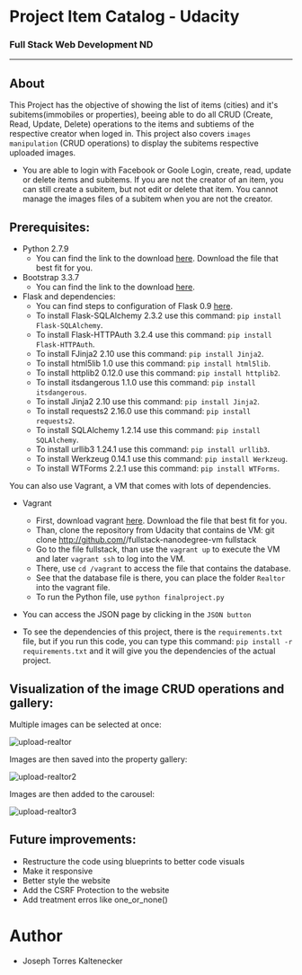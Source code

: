 # Project Item Catalog - Udacity
### Full Stack Web Development ND
_______________________
## About

This Project has the objective of showing the list of items (cities) and it's subitems(immobiles or properties), beeing able to do all CRUD (Create, Read, Update, Delete) operations to the items and subtiems of the respective creator when loged in.
This project also covers `images manipulation` (CRUD operations) to display the subitems respective uploaded images.

- You are able to login with Facebook or Goole Login, create, read, update or delete items and subitems. If you are not the creator of an item, you can still create a subitem, but not edit or delete that item. You cannot manage the images files of a subitem when you are not the creator.

## Prerequisites:

- Python 2.7.9
    - You can find the link to the download [here](https://www.python.org/downloads/release/python-279/). Download the file that best fit for you.
- Bootstrap 3.3.7
    - You can find the link to the download [here](http://blog.getbootstrap.com/2016/07/25/bootstrap-3-3-7-released/).
- Flask and dependencies:
    - You can find steps to configuration of Flask 0.9 [here](https://flask-ptbr.readthedocs.io/en/latest/installation.html).
    - To install Flask-SQLAlchemy 2.3.2 use this command: `pip install Flask-SQLAlchemy`.
    - To install Flask-HTTPAuth 3.2.4 use this command: `pip install Flask-HTTPAuth`.
    - To install FJinja2 2.10 use this command: `pip install Jinja2`.
    - To install html5lib 1.0 use this command: `pip install html5lib`.
    - To install httplib2 0.12.0 use this command: `pip install httplib2`.
    - To install itsdangerous 1.1.0 use this command: `pip install itsdangerous`.
    - To install Jinja2 2.10 use this command: `pip install Jinja2`.
    - To install requests2 2.16.0 use this command: `pip install requests2`.
    - To install SQLAlchemy 1.2.14 use this command: `pip install SQLAlchemy`.
    - To install urllib3 1.24.1 use this command: `pip install urllib3`.
    - To install Werkzeug 0.14.1 use this command: `pip install Werkzeug`.
    - To install WTForms 2.2.1 use this command: `pip install WTForms`.

You can also use Vagrant, a VM that comes with lots of dependencies.

- Vagrant
    - First, download vagrant [here](https://www.vagrantup.com/downloads.html). Download the file that best fit for you.
    - Than, clone the repository from Udacity that contains de VM: git clone http://github.com/<username>/fullstack-nanodegree-vm fullstack
    - Go to the file fullstack, than use the `vagrant up` to execute the VM and later `vagrant ssh` to log into the VM.
    - There, use `cd /vagrant` to access the file that contains the database.
    - See that the database file is there, you can place the folder `Realtor` into the vagrant file.
    - To run the Python file, use `python finalproject.py`

- You can access the JSON page by clicking in the `JSON button`
- To see the dependencies of this project, there is the `requirements.txt` file, but if you run this code, you can type this command: `pip install -r requirements.txt` and it will give you the dependencies of the actual project.

## Visualization of the image CRUD operations and gallery:

Multiple images can be selected at once:

![upload-realtor](https://user-images.githubusercontent.com/42631135/49486659-7dee1200-f826-11e8-9820-f5b3ee45c658.PNG)

Images are then saved into the property gallery:

![upload-realtor2](https://user-images.githubusercontent.com/42631135/49486780-f48b0f80-f826-11e8-9d7d-dd116494a970.PNG)

Images are then added to the carousel:

![upload-realtor3](https://user-images.githubusercontent.com/42631135/49486810-0cfb2a00-f827-11e8-904c-bcf2ee2dab7f.PNG)

## Future improvements:

- Restructure the code using blueprints to better code visuals
- Make it responsive
- Better style the website
- Add the CSRF Protection to the website
- Add treatment erros like one_or_none()

# Author
- Joseph Torres Kaltenecker
